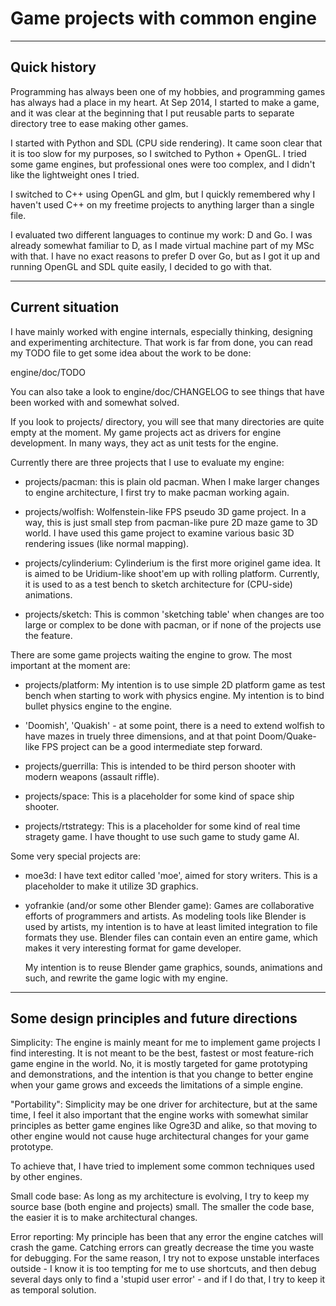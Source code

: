 Game projects with common engine
================================

-------------------------------------------------------------------------------

Quick history
-------------

Programming has always been one of my hobbies, and programming
games has always had a place in my heart. At Sep 2014, I started
to make a game, and it was clear at the beginning that I put
reusable parts to separate directory tree to ease making other
games.

I started with Python and SDL (CPU side rendering). It came soon
clear that it is too slow for my purposes, so I switched to
Python + OpenGL. I tried some game engines, but professional
ones were too complex, and I didn't like the lightweight ones
I tried.

I switched to C++ using OpenGL and glm, but I quickly remembered
why I haven't used C++ on my freetime projects to anything larger
than a single file.

I evaluated two different languages to continue my work: D and Go.
I was already somewhat familiar to D, as I made virtual machine part
of my MSc with that. I have no exact reasons to prefer D over Go,
but as I got it up and running OpenGL and SDL quite easily, I decided
to go with that.


-------------------------------------------------------------------------------

Current situation
-----------------

I have mainly worked with engine internals, especially thinking,
designing and experimenting architecture. That work is far from
done, you can read my TODO file to get some idea about the
work to be done:

   engine/doc/TODO

You can also take a look to engine/doc/CHANGELOG to see things that
have been worked with and somewhat solved.

If you look to projects/ directory, you will see that many directories
are quite empty at the moment. My game projects act as drivers for
engine development. In many ways, they act as unit tests for the
engine.

Currently there are three projects that I use to evaluate my engine:

   * projects/pacman: this is plain old pacman. When I make larger
     changes to engine architecture, I first try to make pacman
     working again.
     
   * projects/wolfish: Wolfenstein-like FPS pseudo 3D game project.
     In a way, this is just small step from pacman-like pure 2D
     maze game to 3D world. I have used this game project to examine
     various basic 3D rendering issues (like normal mapping).

   * projects/cylinderium: Cylinderium is the first more originel
     game idea. It is aimed to be Uridium-like shoot'em up with
     rolling platform. Currently, it is used to as a test bench
     to sketch architecture for (CPU-side) animations.

   * projects/sketch: This is common 'sketching table' when
     changes are too large or complex to be done with pacman, or
     if none of the projects use the feature.

There are some game projects waiting the engine to grow. The most
important at the moment are:

   * projects/platform: My intention is to use simple 2D platform
     game as test bench when starting to work with physics engine.
     My intention is to bind bullet physics engine to the engine.
     
   * 'Doomish', 'Quakish' - at some point, there is a need to
     extend wolfish to have mazes in truely three dimensions, and
     at that point Doom/Quake-like FPS project can be a good
     intermediate step forward.

   * projects/guerrilla: This is intended to be third person
     shooter with modern weapons (assault riffle).

   * projects/space: This is a placeholder for some kind of space
     ship shooter.
     
   * projects/rtstrategy: This is a placeholder for some kind of real
     time stragety game. I have thought to use such game to study
     game AI.

Some very special projects are:     

   * moe3d: I have text editor called 'moe', aimed for story writers.
     This is a placeholder to make it utilize 3D graphics.

   * yofrankie (and/or some other Blender game): Games are collaborative
     efforts of programmers and artists. As modeling tools like Blender
     is used by artists, my intention is to have at least limited
     integration to file formats they use. Blender files can contain
     even an entire game, which makes it very interesting format for
     game developer.
     
     My intention is to reuse Blender game graphics, sounds, animations
     and such, and rewrite the game logic with my engine.

-------------------------------------------------------------------------------

Some design principles and future directions
--------------------------------------------

Simplicity: The engine is mainly meant for me to implement game projects I
find interesting. It is not meant to be the best, fastest or most feature-rich
game engine in the world. No, it is mostly targeted for game prototyping
and demonstrations, and the intention is that you change to better
engine when your game grows and exceeds the limitations of a simple engine.

"Portability": Simplicity may be one driver for architecture, but at the same
time, I feel it also important that the engine works with somewhat similar
principles as better game engines like Ogre3D and alike, so that moving to other
engine would not cause huge architectural changes for your game prototype.

To achieve that, I have tried to implement some common techniques used by
other engines.

Small code base: As long as my architecture is evolving, I try to keep my
source base (both engine and projects) small. The smaller the code base,
the easier it is to make architectural changes.

Error reporting: My principle has been that any error the engine catches
will crash the game. Catching errors can greatly decrease the time you
waste for debugging. For the same reason, I try not to expose unstable
interfaces outside - I know it is too tempting for me to use shortcuts,
and then debug several days only to find a 'stupid user error' - and
if I do that, I try to keep it as temporal solution.

